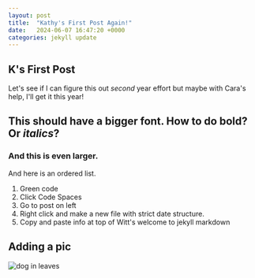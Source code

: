 ```yaml
---
layout: post
title:  "Kathy's First Post Again!"
date:   2024-06-07 16:47:20 +0000
categories: jekyll update
---
```


## K's First Post

Let's see if I can figure this out *second* year effort but maybe with Cara's help, I'll get it this year! 

## This should have a bigger font. How to do **bold**? Or *italics*?

### And this is even larger. 

And here is an ordered list.
1. Green code 
2. Click Code Spaces
3. Go to post on left
4. Right click and make a new file with strict date structure.
5. Copy and paste info at top of Witt's welcome to jekyll markdown

## Adding a pic
![dog in leaves](https://lh3.googleusercontent.com/pw/AP1GczNjCYPjvKuJ6NYFrMzBvQkLwHjxtqc5NHnuMUndOk9qmtYV7gHcstzuuAQpxGzlxo02D4e1YGcnR3VT7NFonUpaHNq7R288EInoOrmdGJIhb2_Y-lWTKOpaLJK1V4grbbyUKrIWSVhZSw92ra93r3aieA=w1810-h1358-s-no-gm?authuser=0)
